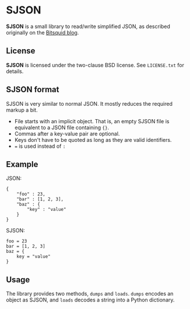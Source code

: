 SJSON
=====

**SJSON** is a small library to read/write simplified JSON, as described originally on the [Bitsquid blog](http://bitsquid.blogspot.de/2009/10/simplified-json-notation.html).

License
-------

**SJSON** is licensed under the two-clause BSD license. See ``LICENSE.txt`` for details.

SJSON format
------------

SJSON is very similar to normal JSON. It mostly reduces the required markup a bit.

* File starts with an implicit object. That is, an empty SJSON file is equivalent to a JSON file containing ``{}``.
* Commas after a key-value pair are optional.
* Keys don't have to be quoted as long as they are valid identifiers.
* ``=`` is used instead of ``:``

Example
-------

JSON:

    {
        "foo" : 23,
        "bar" : [1, 2, 3],
        "baz" : {
            "key" : "value"
        }
    }

SJSON:

    foo = 23
    bar = [1, 2, 3]
    baz = {
        key = "value"
    }

Usage
-----

The library provides two methods, ``dumps`` and ``loads``. ``dumps`` encodes an object as SJSON, and ``loads`` decodes a string into a Python dictionary.
